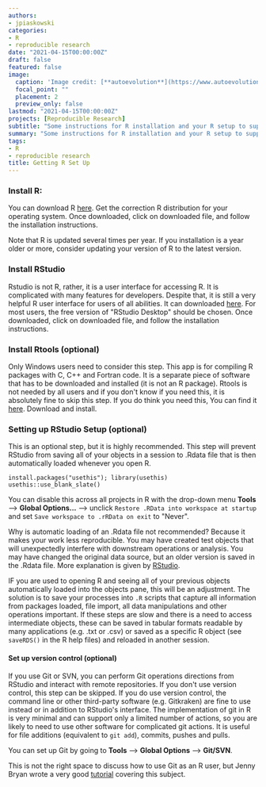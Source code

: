 ```yaml
---
authors:
- jpiaskowski
categories:
- R
- reproducible research
date: "2021-04-15T00:00:00Z"
draft: false
featured: false
image:
  caption: 'Image credit: [**autoevolution**](https://www.autoevolution.com/news/lego-for-grown-ups-or-automotive-ikea-how-to-spend-the-perfect-day-assembling-a-car-101191.html#)'
  focal_point: ""
  placement: 2
  preview_only: false
lastmod: "2021-04-15T00:00:00Z"
projects: [Reproducible Research]
subtitle: "Some instructions for R installation and your R setup to support reproducible research."
summary: "Some instructions for R installation and your R setup to support reproducible research."
tags:
- R
- reproducible research
title: Getting R Set Up
---
```




### Install R:

You can download R [here](https://cloud.r-project.org/). Get the correction R distribution for your operating system. Once downloaded, click on downloaded file, and follow the installation instructions.
  
  Note that R is updated several times per year. If you installation is a year older or more, consider updating your version of R to the latest version.

### Install RStudio

  Rstudio is not R, rather, it is a user interface for accessing R. It is complicated with many features for developers. Despite that, it is still a very helpful R user interface for users of all abilities. It can downloaded [here](https://www.rstudio.com/products/rstudio/download/). For most users, the free version of "RStudio Desktop" should be chosen. Once downloaded, click on downloaded file, and follow the installation instructions.

### Install Rtools (optional)

  Only Windows users need to consider this step. This app is for compiling R packages with C, C++ and Fortran code. It is a separate piece of software that has to be downloaded and installed (it is not an R package). Rtools is not needed by all users and if you don't know if you need this, it is absolutely fine to skip this step.  If you do think you need this, You can find it [here](https://cran.r-project.org/bin/windows/Rtools/). Download and install.

### Setting up RStudio Setup (optional)

This is an optional step, but it is highly recommended. This step will prevent RStudio from saving all of your objects in a session to .Rdata file that is then automatically loaded whenever you open R.  

```
install.packages("usethis"); library(usethis)
usethis::use_blank_slate()
```

You can disable this across all projects in R with the drop-down menu **Tools** --> **Global Options...** --> unclick `Restore .RData into workspace at startup` and set `Save workspace to .rRData on exit` to "Never". 

Why is automatic loading of an .Rdata file not recommended? Because it makes your work less reproducible. You may have created test objects that will unexpectedly interfere with downstream operations or analysis. You may have changed the original data source, but an older version is saved in the .Rdata file. More explanation is given by [RStudio](https://usethis.r-lib.org/reference/use_blank_slate.html).

IF you are used to opening R and seeing all of your previous objects automatically loaded into the objects pane, this will be an adjustment. The solution is to save your processes into `.R` scripts that capture all information from packages loaded, file import, all data manipulations and other operations important. If these steps are slow and there is a need to access intermediate objects, these can be saved in tabular formats readable by many applications (e.g. .txt or .csv) or saved as a specific R object (see `saveRDS()` in the R help files) and reloaded in another session.

#### Set up version control (optional)

If you use Git or SVN, you can perform Git operations directions from RStudio and interact with remote repositories. If you don't use version control, this step can be skipped. If you do use version control, the command line or other third-party software (e.g. Gitkraken) are fine to use instead or in addition to RStudio's interface. The implementation of git in R is very minimal and can support only a limited number of actions, so you are likely to need to use other software for complicated git actions. It is useful for file additions (equivalent to `git add`), commits, pushes and pulls.

You can set up Git by going to **Tools** --> **Global Options** --> **Git/SVN**.

This is not the right space to discuss how to use Git as an R user, but Jenny Bryan wrote a very good [tutorial](https://happygitwithr.com/index.html) covering this subject.
